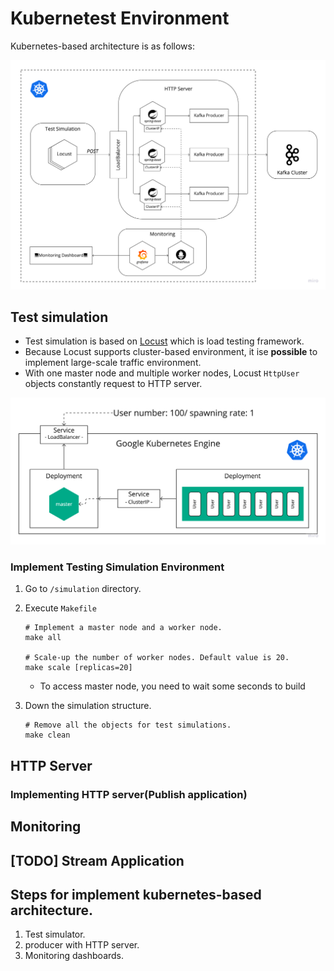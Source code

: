 # Kubernetest Environment

Kubernetes-based architecture is as follows:

<img alt="img.png" src="img/structure.png" width=700/>

## Test simulation

* Test simulation is based on [Locust](https://locust.io/) which is load testing framework.
* Because Locust supports cluster-based environment, it ise **possible** to implement large-scale traffic environment.
* With one master node and multiple worker nodes, Locust `HttpUser` objects constantly request to HTTP server.

<img alt="img.png" src="img/simlation-structure.png" width=600/>

### Implement Testing Simulation Environment

1. Go to `/simulation` directory.
2. Execute `Makefile`
  
   ```shell
   # Implement a master node and a worker node.
   make all

   # Scale-up the number of worker nodes. Default value is 20.
   make scale [replicas=20]
   ```
   * To access master node, you need to wait some seconds to build 
3. Down the simulation structure.
   ```shell
   # Remove all the objects for test simulations.
   make clean
   ```

## HTTP Server


### Implementing HTTP server(Publish application)

## Monitoring

## [TODO] Stream Application

## Steps for implement kubernetes-based architecture.

1. Test simulator.
2. producer with HTTP server.
3. Monitoring dashboards.
